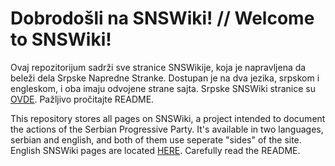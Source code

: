 # Dobrodošli na SNSWiki! // Welcome to SNSWiki!

Ovaj repozitorijum sadrži sve stranice SNSWikije, koja je napravljena da beleži dela Srpske Napredne Stranke.
Dostupan je na dva jezika, srpskom i engleskom, i oba imaju odvojene strane sajta.
Srpske SNSWiki stranice su [OVDE](https://github.com/Graphite2213/SNSWiki-Pages/blob/master/rs/). Pažljivo pročitajte README.

This repository stores all pages on SNSWiki, a project intended to document the actions of the Serbian Progressive Party.
It's available in two languages, serbian and english, and both of them use seperate "sides" of the site.
English SNSWiki pages are located [HERE](https://github.com/Graphite2213/SNSWiki-Pages/blob/master/en/). Carefully read the README.
